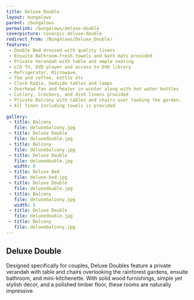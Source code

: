 ```yaml
---
title: Deluxe Double
layout: bungalows
parent: /bungalows
permalink: /bungalows/deluxe-double
coverpicture: coverpic-deluxe-double
redirect_from: /Bungalows/Deluxe_Double/
features:
 - Double Bed dressed with quality linens
 - Ensuite Bathroom—fresh towels and bath mats provided
 - Private Verandah with table and ample seating
 - LCD TV, DVD player and access to DVD library
 - Refrigerator, Microwave, 
 - Tea and coffee, kettle etc
 - Clock Radio, bedside tables and lamps
 - Overhead Fan and heater in winter along with hot water bottles
 - Cutlery, Crockery, and dish linens provided
 - Private Balcony with tables and chairs over looking the garden.
 - All linen including towels is provided
 
gallery:
 - title: Balcony
   file: deluxebalcony.jpg
 - title: Deluxe Double
   file: deluxedouble.jpg
 - title: Balcony
   file: deluxebalcony.jpg
 - title: Deluxe Double
   file: deluxedouble.jpg
   width: 6
 - title: Deluxe Bed
   file: deluxe-bed.jpg
 - title: Deluxe Double
   file: deluxedouble.jpg
 - title: Balcony
   file: deluxebalcony.jpg
   width: 5
 - title: Deluxe Double
   file: deluxedouble.jpg
 - title: Balcony
   file: deluxebalcony.jpg
---
```



## Deluxe Double
Designed specifically for couples, Deluxe Doubles feature a private verandah with table and chairs overlooking the rainforest gardens,
ensuite bathroom, and mini-kitchenette. With solid wood furnishings, simple yet stylish décor, and a polished timber floor,
these rooms are naturally impressive.